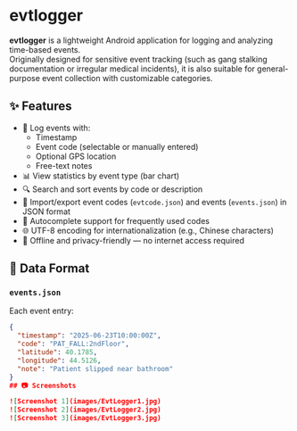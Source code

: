 # evtlogger

**evtlogger** is a lightweight Android application for logging and analyzing time-based events.  
Originally designed for sensitive event tracking (such as gang stalking documentation or irregular medical incidents), it is also suitable for general-purpose event collection with customizable categories.

## ✨ Features

- 📝 Log events with:
  - Timestamp
  - Event code (selectable or manually entered)
  - Optional GPS location
  - Free-text notes
- 📊 View statistics by event type (bar chart)
- 🔍 Search and sort events by code or description
- 🔁 Import/export event codes (`evtcode.json`) and events (`events.json`) in JSON format
- 🧠 Autocomplete support for frequently used codes
- 🌐 UTF-8 encoding for internationalization (e.g., Chinese characters)
- 🧩 Offline and privacy-friendly — no internet access required

## 📂 Data Format

### `events.json`
Each event entry:
```json
{
  "timestamp": "2025-06-23T10:00:00Z",
  "code": "PAT_FALL:2ndFloor",
  "latitude": 40.1785,
  "longitude": 44.5126,
  "note": "Patient slipped near bathroom"
}
## 📷 Screenshots

![Screenshot 1](images/EvtLogger1.jpg)
![Screenshot 2](images/EvtLogger2.jpg)
![Screenshot 3](images/EvtLogger3.jpg)